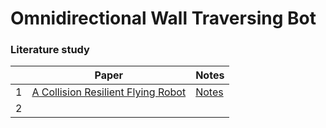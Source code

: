 # Omnidirectional Wall Traversing Bot


### Literature study

|  | Paper | Notes |
| -------- | -------- | -------- |
|   1    | [A Collision Resilient Flying Robot](https://drive.google.com/file/d/1eM-FUL6B5DOLNbF58CUHFHjptPEehE9g/view?usp=sharing)   | [Notes](https://hackmd.io/@Sushant240/Hyy3oQGyw)     |
| 2| ||

